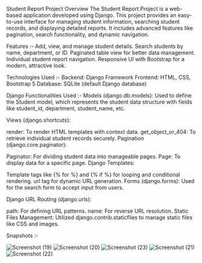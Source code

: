 Student Report Project
Overview
The Student Report Project is a web-based application developed using Django. This project provides an easy-to-use interface for managing student information, searching student records, and displaying detailed reports. It includes advanced features like pagination, search functionality, and dynamic navigation.

Features :-
Add, view, and manage student details.
Search students by name, department, or ID.
Paginated table view for better data management.
Individual student report navigation.
Responsive UI with Bootstrap for a modern, attractive look.

Technologies Used :-
Backend: Django Framework
Frontend: HTML, CSS, Bootstrap 5
Database: SQLite (default Django database)

Django Functionalities Used :- 
Models (django.db.models):
Used to define the Student model, which represents the student data structure with fields like student_id, department, student_name, etc.

Views (django.shortcuts):

render: To render HTML templates with context data.
get_object_or_404: To retrieve individual student records securely.
Pagination (django.core.paginator):

Paginator: For dividing student data into manageable pages.
Page: To display data for a specific page.
Django Templates:

Template tags like {% for %} and {% if %} for looping and conditional rendering.
url tag for dynamic URL generation.
Forms (django.forms):
Used for the search form to accept input from users.

Django URL Routing (django.urls):

path: For defining URL patterns.
name: For reverse URL resolution.
Static Files Management:
Utilized django.contrib.staticfiles to manage static files like CSS and images.

Snapshots :- 

![Screenshot (19)](https://github.com/user-attachments/assets/65b1e863-81fa-449c-b278-ec646126e5a1)
![Screenshot (20)](https://github.com/user-attachments/assets/555a046f-2ac8-4663-b0d4-6c99c2bc0eba)
![Screenshot (23)](https://github.com/user-attachments/assets/7095db1a-8578-4522-948f-01ad0d58befd)
![Screenshot (21)](https://github.com/user-attachments/assets/dbf124f3-46e1-4db5-9b6a-83bb4a8543ca)
![Screenshot (22)](https://github.com/user-attachments/assets/890af9f6-d4b5-462a-9e68-60238c6bae86)
